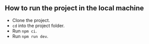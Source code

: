 ## How to run the project in the local machine

* Clone the project.
* `cd` into the project folder.
* Run `npm ci`.
* Run `npm run dev`.
